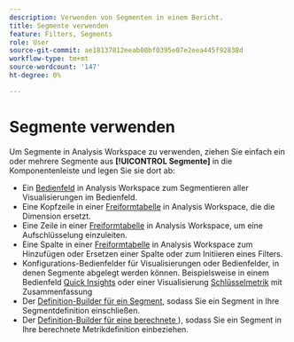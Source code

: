 ```yaml
---
description: Verwenden von Segmenten in einem Bericht.
title: Segmente verwenden
feature: Filters, Segments
role: User
source-git-commit: ae18137812eeab00bf0395e07e2eea445f92838d
workflow-type: tm+mt
source-wordcount: '147'
ht-degree: 0%

---
```



# Segmente verwenden

Um Segmente in Analysis Workspace zu verwenden, ziehen Sie einfach ein oder mehrere Segmente aus **[!UICONTROL Segmente]** in die Komponentenleiste und legen Sie sie dort ab:

* Ein [Bedienfeld](/help/analysis-workspace/c-panels/panels.md) in Analysis Workspace zum Segmentieren aller Visualisierungen im Bedienfeld.
* Eine Kopfzeile in einer [Freiformtabelle](/help/analysis-workspace/visualizations/freeform-table/freeform-table.md) in Analysis Workspace, die die Dimension ersetzt.
* Eine Zeile in einer [Freiformtabelle](/help/analysis-workspace/visualizations/freeform-table/freeform-table.md) in Analysis Workspace, um eine Aufschlüsselung einzuleiten.
* Eine Spalte in einer [Freiformtabelle](/help/analysis-workspace/visualizations/freeform-table/freeform-table.md) in Analysis Workspace zum Hinzufügen oder Ersetzen einer Spalte oder zum Initiieren eines Filters.
* Konfigurations-Bedienfelder für Visualisierungen oder Bedienfelder, in denen Segmente abgelegt werden können. Beispielsweise in einem Bedienfeld [Quick Insights](/help/analysis-workspace/c-panels/quickinsight.md) oder einer Visualisierung [Schlüsselmetrik](/help/analysis-workspace/visualizations/key-metric.md) mit Zusammenfassung
* Der [Definition-Builder für ein Segment](/help/components/segments/seg-builder.md#definition-builder), sodass Sie ein Segment in Ihre Segmentdefinition einschließen.
* Der [Definition-Builder für eine berechnete ](/help/components/calc-metrics/cm-workflow/cm-build-metrics.md#definition-builder)), sodass Sie ein Segment in Ihre berechnete Metrikdefinition einbeziehen.
